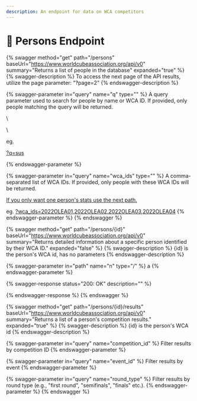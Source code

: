 ```yaml
---
description: An endpoint for data on WCA competitors
---
```


# 👥 Persons Endpoint

{% swagger method="get" path="/persons" baseUrl="https://www.worldcubeassociation.org/api/v0" summary="Returns a list of people in the database" expanded="true" %}
{% swagger-description %}
To access the next page of the API results, utilize the page parameter: "?page=2"
{% endswagger-description %}

{% swagger-parameter in="query" name="q" type="" %}
A query parameter used to search for people by name or WCA ID. If provided, only people matching the query will be returned.

\




\


eg. 

[?q=sus](https://www.worldcubeassociation.org/api/v0/persons?q=sus)


{% endswagger-parameter %}

{% swagger-parameter in="query" name="wca_ids" type="" %}
A comma-separated list of WCA IDs. If provided, only people with these WCA IDs will be returned.



[If you only want one person's stats use the next path.](persons-endpoint.md#undefined)



eg. [?wca\_ids=2022OLEA01,2022OLEA02,2022OLEA03,2022OLEA04](https://www.worldcubeassociation.org/api/v0/persons?wca\_ids=2022OLEA01,2022OLEA03,2022OLEA02,2022OLEA01)
{% endswagger-parameter %}
{% endswagger %}

{% swagger method="get" path="/persons/{id}" baseUrl="https://www.worldcubeassociation.org/api/v0" summary="Returns detailed information about a specific person identified by their WCA ID." expanded="false" %}
{% swagger-description %}
{id} is the person's WCA id, has no parameters
{% endswagger-description %}

{% swagger-parameter in="path" name="n" type="/" %}
a
{% endswagger-parameter %}

{% swagger-response status="200: OK" description="" %}

{% endswagger-response %}
{% endswagger %}

{% swagger method="get" path="/persons/{id}/results" baseUrl="https://www.worldcubeassociation.org/api/v0" summary="Returns a list of a person's competition results." expanded="true" %}
{% swagger-description %}
{id} is the person's WCA id
{% endswagger-description %}

{% swagger-parameter in="query" name="competition_id" %}
Filter results by competition ID
{% endswagger-parameter %}

{% swagger-parameter in="query" name="event_id" %}
Filter results by event
{% endswagger-parameter %}

{% swagger-parameter in="query" name="round_type" %}
Filter results by round type (e.g., "first round", "semifinals", "finals" etc.).
{% endswagger-parameter %}
{% endswagger %}
